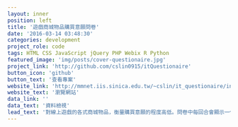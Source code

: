 ```yaml
---
layout: inner
position: left
title: '遊戲商城物品購買意願問卷'
date: '2016-03-14 03:48:30'
categories: development
project_role: code
tags: HTML CSS JavaScript jQuery PHP Webix R Python
featured_image: 'img/posts/cover-questionaire.jpg'
project_link: 'http://github.com/cslin0915/itQuestionaire'
button_icon: 'github'
button_text: '查看專案'
website_link: 'http://mmnet.iis.sinica.edu.tw/~cslin/it_questionaire/index.phtml'
website_text: '瀏覽網站'
data_link: ''
data_text: '資料檢視'
lead_text: '對線上遊戲的各式商城物品，衡量購買意願的程度高低。問卷中每回合會顯示一件物品截圖，請您根據外觀特徵、觀後感受等，以 1-7 分衡量購買意願的高低。'
---
```

